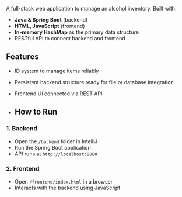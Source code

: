 A full-stack web application to manage an alcohol inventory. Built with:

- **Java & Spring Boot** (backend)
- **HTML, JavaScript** (frontend)
- **In-memory HashMap** as the primary data structure
- RESTful API to connect backend and frontend

##  Features

- ID system to manage items reliably
- Persistent backend structure ready for file or database integration
- Frontend UI connected via REST API

- ##  How to Run

### 1. Backend
- Open the `/backend` folder in IntelliJ
- Run the Spring Boot application
- API runs at `http://localhost:8080`

### 2. Frontend
- Open `/frontend/index.html` in a browser
- Interacts with the backend using JavaScript

